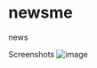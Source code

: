 # newsme
news


Screenshots
 ![image](https://https://github.com/rlq/newsme/blob/master/image/news_1_main.png)
